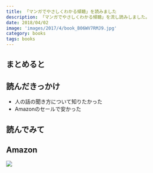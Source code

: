 ```yaml
---
title: 「マンガでやさしくわかる傾聴」を読みました
description: 「マンガでやさしくわかる傾聴」を流し読みしました。
date: 2018/04/02
image: 'images/2017/4/book_B06WV7RMJ9.jpg'
category: books
tags: books
---
```


## まとめると

## 読んだきっかけ

- 人の話の聞き方について知りたかった
- Amazonのセールで安かった

## 読んでみて

## Amazon

[![](http://images-jp.amazon.com/images/P/B06WV7RMJ9.09.MAIN._SCLZZZZZZZ_.jpg)](https://www.amazon.co.jp/dp/B06WV7RMJ9/)
